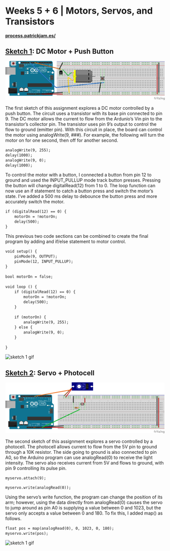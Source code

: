 # Weeks 5 + 6 | Motors, Servos, and Transistors
**[process.patrickjam.es/](https://process.patrickjam.es/2020/10/08/weeks-5-6-motors-servos-and-transistors/)**
## [Sketch 1](/sketch1): DC Motor + Push Button
![sketch 1 breadboard](/documentationAssets/sketch1_bb.png)

The first sketch of this assignment explores a DC motor controlled by a push button. The circuit uses a transistor with its base pin connected to pin 9. The DC motor allows the current to flow from the Ardunio’s Vin pin to the transistor’s collector pin. The transistor uses pin 9’s output to control the flow to ground (emitter pin). With this circuit in place, the board can control the motor using analogWrite(9, ###). For example, the following will turn the motor on for one second, then off for another second.

```arduino
analogWrite(9, 255);
delay(1000);
analogWrite(9, 0);
delay(1000);
```

To control the motor with a button, I connected a button from pin 12 to ground and used the INPUT_PULLUP mode track button presses. Pressing the button will change digitalRead(12) from 1 to 0. The loop function can now use an if statement to catch a button press and switch the motor’s state. I’ve added a 500 ms delay to debounce the button press and more accurately switch the motor.

```arduino
if (digitalRead(12) == 0) {
    motorOn = !motorOn;
    delay(500);
}
```

This previous two code sections can be combined to create the final program by adding and if/else statement to motor control.

```arduino
void setup() {
    pinMode(9, OUTPUT);
    pinMode(12, INPUT_PULLUP);
}

bool motorOn = false;

void loop () {
    if (digitalRead(12) == 0) {
        motorOn = !motorOn;
        delay(500);
    }

    if (motorOn) {
        analogWrite(9, 255);
    } else {
        analogWrite(9, 0);
    }

}
```
![sketch 1 gif](/documentationAssets/sketch1.gif)

## [Sketch 2](/sketch2): Servo + Photocell
![sketch 1 breadboard](/documentationAssets/sketch2_bb.png)

The second sketch of this assignment explores a servo controlled by a photocell. The photocell allows current to flow from the 5V pin to ground through a 10K resistor. The side going to ground is also connected to pin A0, so the Arduino program can use analogRead(0) to receive the light intensity. The servo also receives current from 5V and flows to ground, with pin 9 controlling its pulse pin.

```arduino
myservo.attach(9);
```

```arduino
myservo.write(analogRead(0));
```

Using the servo’s write function, the program can change the position of its arm; however, using the data directly from analogRead(0) causes the servo to jump around as pin A0 is supplying a value between 0 and 1023, but the servo only accepts a value between 0 and 180. To fix this, I added map() as follows.

```arduino
float pos = map(analogRead(0), 0, 1023, 0, 180);
myservo.write(pos);
```
![sketch 1 gif](/documentationAssets/sketch2.gif)